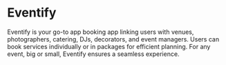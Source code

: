 # Eventify
Eventify is your go-to app booking app linking users with venues, photographers, catering, DJs, decorators, and event managers. Users can book services individually or in packages for efficient planning. For any event, big or small, Eventify ensures a seamless experience.
